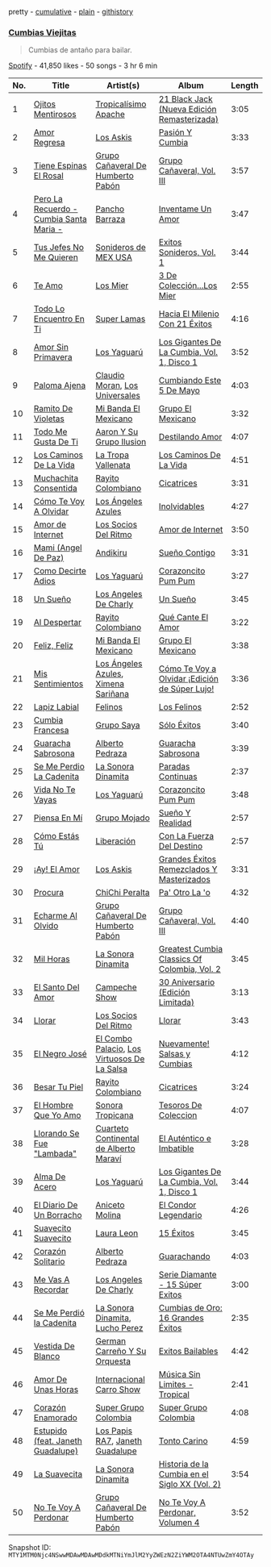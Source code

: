 pretty - [cumulative](/playlists/cumulative/37i9dQZF1DWTW3H6N0Hkg4.md) - [plain](/playlists/plain/37i9dQZF1DWTW3H6N0Hkg4) - [githistory](https://github.githistory.xyz/mackorone/spotify-playlist-archive/blob/main/playlists/plain/37i9dQZF1DWTW3H6N0Hkg4)

### [Cumbias Viejitas](https://open.spotify.com/playlist/37i9dQZF1DWTW3H6N0Hkg4)

> Cumbias de antaño para bailar.

[Spotify](https://open.spotify.com/user/spotify) - 41,850 likes - 50 songs - 3 hr 6 min

| No. | Title | Artist(s) | Album | Length |
|---|---|---|---|---|
| 1 | [Ojitos Mentirosos](https://open.spotify.com/track/1cOy0Jd1F4VO7ry3ZdixWI) | [Tropicalísimo Apache](https://open.spotify.com/artist/1veLiIQBt4YcFO5Z36DwFO) | [21 Black Jack \(Nueva Edición Remasterizada\)](https://open.spotify.com/album/0rKlN9fAqM0pRc3h0P4txO) | 3:05 |
| 2 | [Amor Regresa](https://open.spotify.com/track/3nbCTU4k0l68vml8nDajwU) | [Los Askis](https://open.spotify.com/artist/7wiOKrtPg196Hh90CdoKPi) | [Pasión Y Cumbia](https://open.spotify.com/album/6DPWLpcFLqrD50JfN6NOk1) | 3:33 |
| 3 | [Tiene Espinas El Rosal](https://open.spotify.com/track/1PZ3QsCFec05Ls3PwOqKXZ) | [Grupo Cañaveral De Humberto Pabón](https://open.spotify.com/artist/48zixAu4wMDZwpVbOenDU7) | [Grupo Cañaveral, Vol\. III](https://open.spotify.com/album/4lxhwVX8BPSeITPGBOzIJw) | 3:57 |
| 4 | [Pero La Recuerdo \- Cumbia Santa Maria \-](https://open.spotify.com/track/41amq6NLZaFLUzDfkMYS7V) | [Pancho Barraza](https://open.spotify.com/artist/5dmU7FrmtbQaSzIvGsE4Jp) | [Inventame Un Amor](https://open.spotify.com/album/2iaW8JmFSzJLkAURPi8A0D) | 3:47 |
| 5 | [Tus Jefes No Me Quieren](https://open.spotify.com/track/10UiP7h6szsk0CitFO8NM2) | [Sonideros de MEX USA](https://open.spotify.com/artist/1DdqwR6Ygd18k5GjaY8sJm) | [Exitos Sonideros, Vol\. 1](https://open.spotify.com/album/10vSYmCwnxyQXCeMtq6a92) | 3:44 |
| 6 | [Te Amo](https://open.spotify.com/track/70UUg4Z7nS5SJzMWc2W32U) | [Los Mier](https://open.spotify.com/artist/2B8mbONjmLnXk4wpqF5UPQ) | [3 De Colección...Los Mier](https://open.spotify.com/album/62NFPbyHBnsb2G1tyPUB8d) | 2:55 |
| 7 | [Todo Lo Encuentro En Ti](https://open.spotify.com/track/3yJmfpiIY2xzVZX8wi1kcY) | [Super Lamas](https://open.spotify.com/artist/0A8eZ8ou3msWR8xVkJOFXe) | [Hacia El Milenio Con 21 Éxitos](https://open.spotify.com/album/2g25aZif5YGaYE7TkYI9AO) | 4:16 |
| 8 | [Amor Sin Primavera](https://open.spotify.com/track/0SPeRV2ZKS9SBgNg9MOHZe) | [Los Yaguarú](https://open.spotify.com/artist/1CajkwEgJac9j9alNJJxTQ) | [Los Gigantes De La Cumbia, Vol\. 1, Disco 1](https://open.spotify.com/album/219roX2NTtUuwrhNoj4Bly) | 3:52 |
| 9 | [Paloma Ajena](https://open.spotify.com/track/4B3PNNSg06yZ6Jj7novC8l) | [Claudio Moran](https://open.spotify.com/artist/7nhmhY1TyOa8drWz4O6tAO), [Los Universales](https://open.spotify.com/artist/2i5GSJG12PicnskMwuoQ99) | [Cumbiando Este 5 De Mayo](https://open.spotify.com/album/1PWKIRqLB0BPIgJuGMlyfb) | 4:03 |
| 10 | [Ramito De Violetas](https://open.spotify.com/track/5SiAusJizzxkKXy0oowWyK) | [Mi Banda El Mexicano](https://open.spotify.com/artist/0OhiQFSqbnnmB52NWEpsO5) | [Grupo El Mexicano](https://open.spotify.com/album/06QIUFuTgAr4DNUeuu9sX8) | 3:32 |
| 11 | [Todo Me Gusta De Ti](https://open.spotify.com/track/5gUoppDphfYsIiguGr5drh) | [Aaron Y Su Grupo Ilusion](https://open.spotify.com/artist/1zVxAFV8uL5V816dzdHvYQ) | [Destilando Amor](https://open.spotify.com/album/0Hkn7bDEG0kyUxI6gQdHzB) | 4:07 |
| 12 | [Los Caminos De La Vida](https://open.spotify.com/track/1layZXCAmJ84fi21OmnTt5) | [La Tropa Vallenata](https://open.spotify.com/artist/6ESzKdcEDKvhUek4ZaHruk) | [Los Caminos De La Vida](https://open.spotify.com/album/2I72wA4qxK4ur3biscv0hv) | 4:51 |
| 13 | [Muchachita Consentida](https://open.spotify.com/track/1zVDbrBG7zCd6AXGLmbGj4) | [Rayito Colombiano](https://open.spotify.com/artist/3yJUTkFm88TiJPLhLHKumn) | [Cicatrices](https://open.spotify.com/album/1p4Y2PEsXTnTxWrYjihemm) | 3:31 |
| 14 | [Cómo Te Voy A Olvidar](https://open.spotify.com/track/51dNexiESqcJLsGLrmg1Nv) | [Los Ángeles Azules](https://open.spotify.com/artist/0ZCO8oVkMj897cKgFH7fRW) | [Inolvidables](https://open.spotify.com/album/1v2KdMb9X99cCsdahjRD8Y) | 4:27 |
| 15 | [Amor de Internet](https://open.spotify.com/track/5LxGgIGHOjbzvPm5CclD1h) | [Los Socios Del Ritmo](https://open.spotify.com/artist/7bzt5lHL6bzLO3c9mkxNMW) | [Amor de Internet](https://open.spotify.com/album/0x63AO9cXTLCjhRzdT1BuW) | 3:50 |
| 16 | [Mami \(Angel De Paz\)](https://open.spotify.com/track/6Ty47iTpofWm0kytiMddq9) | [Andikiru](https://open.spotify.com/artist/7lVcmAxMvrV6ALiIKnNp8o) | [Sueño Contigo](https://open.spotify.com/album/6g6KhEpDtyvSFyoUXk9g2O) | 3:31 |
| 17 | [Como Decirte Adios](https://open.spotify.com/track/5lmCmdcgX5kZGdEFRS9H77) | [Los Yaguarú](https://open.spotify.com/artist/1CajkwEgJac9j9alNJJxTQ) | [Corazoncito Pum Pum](https://open.spotify.com/album/1yyAMU18fNUqYqLupq1CoP) | 3:27 |
| 18 | [Un Sueño](https://open.spotify.com/track/6iPDBwtiOZGlfQt9HD0jAG) | [Los Angeles De Charly](https://open.spotify.com/artist/0fdpJLsenUo15X3dPPWJSR) | [Un Sueño](https://open.spotify.com/album/0YYee1wCAn79KN9TVD70Tp) | 3:45 |
| 19 | [Al Despertar](https://open.spotify.com/track/0GCM7zzCulIbsU07Tt8trk) | [Rayito Colombiano](https://open.spotify.com/artist/3yJUTkFm88TiJPLhLHKumn) | [Qué Cante El Amor](https://open.spotify.com/album/0vPT6w0dqWEo45IJuqqAuo) | 3:22 |
| 20 | [Feliz, Feliz](https://open.spotify.com/track/6hFek9A3Xz4g1vgSYJBnzV) | [Mi Banda El Mexicano](https://open.spotify.com/artist/0OhiQFSqbnnmB52NWEpsO5) | [Grupo El Mexicano](https://open.spotify.com/album/06QIUFuTgAr4DNUeuu9sX8) | 3:38 |
| 21 | [Mis Sentimientos](https://open.spotify.com/track/0Nu6imCST402KkLHa0W8TX) | [Los Ángeles Azules](https://open.spotify.com/artist/0ZCO8oVkMj897cKgFH7fRW), [Ximena Sariñana](https://open.spotify.com/artist/7plUpXSFcSJUZSiZAoXqr1) | [Cómo Te Voy a Olvidar ¡Edición de Súper Lujo!](https://open.spotify.com/album/57BIbqrh02BScPM2tKS5mD) | 3:36 |
| 22 | [Lapiz Labial](https://open.spotify.com/track/78fAwRGXgvQc63QWyueWkq) | [Felinos](https://open.spotify.com/artist/0QE0OwxiJZ9i51N8zIS1Yy) | [Los Felinos](https://open.spotify.com/album/5Ki8lDeDg86PikGgAiC2oQ) | 2:52 |
| 23 | [Cumbia Francesa](https://open.spotify.com/track/74VcBE1CXvIIOMGqHJn74z) | [Grupo Saya](https://open.spotify.com/artist/2T6hbG0qQTyZglPgH7UEMP) | [Sólo Éxitos](https://open.spotify.com/album/7Ibdi3zT6t4mmzCGsjxwN3) | 3:40 |
| 24 | [Guaracha Sabrosona](https://open.spotify.com/track/1NF3HErcMkLOcyG5K1fGLL) | [Alberto Pedraza](https://open.spotify.com/artist/3TQh6LXI9ADgyZJTT19TeR) | [Guaracha Sabrosona](https://open.spotify.com/album/2RmmHqe6EdibrcZfvRQkYk) | 3:39 |
| 25 | [Se Me Perdio La Cadenita](https://open.spotify.com/track/5VUR4MhJWAbp2ZHtSDvwJ7) | [La Sonora Dinamita](https://open.spotify.com/artist/13or1Wf6ipcvSIiurZATvw) | [Paradas Continuas](https://open.spotify.com/album/3r4KvV3xbEN0VAHthWYnAE) | 2:37 |
| 26 | [Vida No Te Vayas](https://open.spotify.com/track/5Kai2HEyMEN12TyndhDyZn) | [Los Yaguarú](https://open.spotify.com/artist/1CajkwEgJac9j9alNJJxTQ) | [Corazoncito Pum Pum](https://open.spotify.com/album/1yyAMU18fNUqYqLupq1CoP) | 3:48 |
| 27 | [Piensa En Mí](https://open.spotify.com/track/1xKP7GVLY33i5jmx1bB1Kk) | [Grupo Mojado](https://open.spotify.com/artist/28NFZuZbEm7yzMpv1q1Rb7) | [Sueño Y Realidad](https://open.spotify.com/album/3jVJ1fTyUxYdpzb8Pt9V6U) | 2:57 |
| 28 | [Cómo Estás Tú](https://open.spotify.com/track/34dKLs3lTn2gqEai9xZSgc) | [Liberación](https://open.spotify.com/artist/5xwugJ4uudppmOCCZateE5) | [Con La Fuerza Del Destino](https://open.spotify.com/album/4TOGT8365axV7cXPk1XueY) | 2:57 |
| 29 | [¡Ay! El Amor](https://open.spotify.com/track/6PAUYlcbuqx6s2MC5RAGLJ) | [Los Askis](https://open.spotify.com/artist/7wiOKrtPg196Hh90CdoKPi) | [Grandes Éxitos Remezclados Y Masterizados](https://open.spotify.com/album/6gecuyIGvYoTOQdyZkovhS) | 3:31 |
| 30 | [Procura](https://open.spotify.com/track/7xmp7f74I0rxUOPjVuIOE8) | [ChiChi Peralta](https://open.spotify.com/artist/5GNSVtCq2hiXDx7jUA5Iou) | [Pa' Otro La 'o](https://open.spotify.com/album/5T29t6GK83ntYYu3kjUMar) | 4:32 |
| 31 | [Echarme Al Olvido](https://open.spotify.com/track/52Uy47FjbqbAh3WXejw7gU) | [Grupo Cañaveral De Humberto Pabón](https://open.spotify.com/artist/48zixAu4wMDZwpVbOenDU7) | [Grupo Cañaveral, Vol\. III](https://open.spotify.com/album/4lxhwVX8BPSeITPGBOzIJw) | 4:40 |
| 32 | [Mil Horas](https://open.spotify.com/track/5XyItd5rFfdtoJsWHxON5x) | [La Sonora Dinamita](https://open.spotify.com/artist/13or1Wf6ipcvSIiurZATvw) | [Greatest Cumbia Classics Of Colombia, Vol\. 2](https://open.spotify.com/album/2zTSfpbKycKhOo3hwh8OEj) | 3:45 |
| 33 | [El Santo Del Amor](https://open.spotify.com/track/79uzaKuR1gvIAzTkOkkkq8) | [Campeche Show](https://open.spotify.com/artist/3ecm0ZCTUOZSNuHX3NcShh) | [30 Aniversario \(Edición Limitada\)](https://open.spotify.com/album/4xxnGwPDaWB4OUmhoGIBCG) | 3:13 |
| 34 | [Llorar](https://open.spotify.com/track/6phWt5bRbTh96gjxZcnH4c) | [Los Socios Del Ritmo](https://open.spotify.com/artist/7bzt5lHL6bzLO3c9mkxNMW) | [Llorar](https://open.spotify.com/album/1vUDDqbBTvOTVTNC0rs3Iz) | 3:43 |
| 35 | [El Negro José](https://open.spotify.com/track/3uGL5ejR483pQ9W1qVW8e2) | [El Combo Palacio](https://open.spotify.com/artist/3aBcVktPy5mssT2slj5kC7), [Los Virtuosos De La Salsa](https://open.spotify.com/artist/1q9QXB3clbcfukhyR5aLub) | [Nuevamente! Salsas y Cumbias](https://open.spotify.com/album/3Zx5e0NwrsEZdgyWwA9KWZ) | 4:12 |
| 36 | [Besar Tu Piel](https://open.spotify.com/track/3sxYWCxHH0TcbPcEd6Ie0N) | [Rayito Colombiano](https://open.spotify.com/artist/3yJUTkFm88TiJPLhLHKumn) | [Cicatrices](https://open.spotify.com/album/1p4Y2PEsXTnTxWrYjihemm) | 3:24 |
| 37 | [El Hombre Que Yo Amo](https://open.spotify.com/track/3bukaSKEeFiyYx9JfgiqYf) | [Sonora Tropicana](https://open.spotify.com/artist/0XKgjkHamDZy6obrO52fIs) | [Tesoros De Coleccion](https://open.spotify.com/album/7g5bfjbwzzYDTXFqBXaGfn) | 4:07 |
| 38 | [Llorando Se Fue "Lambada"](https://open.spotify.com/track/2X5nEYIzulPNs3abgszxXH) | [Cuarteto Continental de Alberto Maraví](https://open.spotify.com/artist/22YXWmEIyYQ4UL4j4QsHyq) | [El Auténtico e Imbatible](https://open.spotify.com/album/2wNHVSeBDQLAl1WT8tBw62) | 3:28 |
| 39 | [Alma De Acero](https://open.spotify.com/track/36L3qqhm1COyggnY3aOGvX) | [Los Yaguarú](https://open.spotify.com/artist/1CajkwEgJac9j9alNJJxTQ) | [Los Gigantes De La Cumbia, Vol\. 1, Disco 1](https://open.spotify.com/album/219roX2NTtUuwrhNoj4Bly) | 3:44 |
| 40 | [El Diario De Un Borracho](https://open.spotify.com/track/3A4awt6Y9DwHBRuFDoRX5S) | [Aniceto Molina](https://open.spotify.com/artist/0vpwDjHfD1T65OcmvpcF0S) | [El Condor Legendario](https://open.spotify.com/album/1JizA2c3lbWRkz7p0jZEeG) | 4:26 |
| 41 | [Suavecito Suavecito](https://open.spotify.com/track/6Ysnd9T4uIhQesbWK672GF) | [Laura Leon](https://open.spotify.com/artist/1dON8KmX1N7ZPHCRyhK2hX) | [15 Éxitos](https://open.spotify.com/album/5Tu2cp5aCSB61PVU8vtzw9) | 3:45 |
| 42 | [Corazón Solitario](https://open.spotify.com/track/7pxs0seevgCsp3h23lUGBw) | [Alberto Pedraza](https://open.spotify.com/artist/3TQh6LXI9ADgyZJTT19TeR) | [Guarachando](https://open.spotify.com/album/18alqYy5VLW7BxT86gmAGI) | 4:03 |
| 43 | [Me Vas A Recordar](https://open.spotify.com/track/5Nh4sheOYL11EWJzxhRu5c) | [Los Angeles De Charly](https://open.spotify.com/artist/0fdpJLsenUo15X3dPPWJSR) | [Serie Diamante \- 15 Súper Exitos](https://open.spotify.com/album/6CbDYnfZuYfuC9aKn9LcSq) | 3:00 |
| 44 | [Se Me Perdió la Cadenita](https://open.spotify.com/track/3zhQ74Oan1RIO78RmMr1F4) | [La Sonora Dinamita](https://open.spotify.com/artist/13or1Wf6ipcvSIiurZATvw), [Lucho Perez](https://open.spotify.com/artist/1FkShPhdyKcNIsGpxiYogj) | [Cumbias de Oro: 16 Grandes Éxitos](https://open.spotify.com/album/1lFsVuX8eLCcNU6PCG8MHY) | 2:35 |
| 45 | [Vestida De Blanco](https://open.spotify.com/track/1EwOtt45TzDHOHC2pho6t2) | [German Carreño Y Su Orquesta](https://open.spotify.com/artist/6Jd6ScenyoH7n1kvMeLmUY) | [Exitos Bailables](https://open.spotify.com/album/1n1QP3u4JAI4XkxMDd51Fo) | 4:42 |
| 46 | [Amor De Unas Horas](https://open.spotify.com/track/61qpGyo77FZw8HixIR0S0K) | [Internacional Carro Show](https://open.spotify.com/artist/7xOvjCKtJ2rjrclwvqZXqt) | [Música Sin Limites \- Tropical](https://open.spotify.com/album/44uggEuojKvKPTL1jQumGp) | 2:41 |
| 47 | [Corazón Enamorado](https://open.spotify.com/track/54PSHIY4nF4CxtwBpSOqW6) | [Super Grupo Colombia](https://open.spotify.com/artist/4VUjAlb1nGT2FW5n4CPxwi) | [Super Grupo Colombia](https://open.spotify.com/album/16b1llxcevVntDsf1HLbtK) | 4:08 |
| 48 | [Estupido \(feat\. Janeth Guadalupe\)](https://open.spotify.com/track/7jkSmurPDivppMGamGnmdN) | [Los Papis RA7](https://open.spotify.com/artist/1y7GWTEfMzxafQ4mL0uZpq), [Janeth Guadalupe](https://open.spotify.com/artist/3uFMg8vtoD5oMUvBppMARq) | [Tonto Carino](https://open.spotify.com/album/4hHMUL65fAWuJUo8dV1tC6) | 4:59 |
| 49 | [La Suavecita](https://open.spotify.com/track/2PXTwetJcZb2GS417RyCga) | [La Sonora Dinamita](https://open.spotify.com/artist/13or1Wf6ipcvSIiurZATvw) | [Historia de la Cumbia en el Siglo XX \(Vol\. 2\)](https://open.spotify.com/album/2NE1HmtyFqRKg2zV2uWxY2) | 3:54 |
| 50 | [No Te Voy A Perdonar](https://open.spotify.com/track/4LDJhbXkL9ckWAOBlBQJKG) | [Grupo Cañaveral De Humberto Pabón](https://open.spotify.com/artist/48zixAu4wMDZwpVbOenDU7) | [No Te Voy A Perdonar, Volumen 4](https://open.spotify.com/album/24V99ibPcTjI906jV1io1D) | 3:52 |

Snapshot ID: `MTY1MTM0Njc4NSwwMDAwMDAwMDdkMTNiYmJlM2YyZWEzN2ZiYWM2OTA4NTUwZmY4OTAy`

